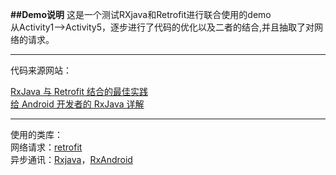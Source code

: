 **##Demo说明**
这是一个测试RXjava和Retrofit进行联合使用的demo  
从Activity1-->Activity5，逐步进行了代码的优化以及二者的结合,并且抽取了对网络的请求。  
___
代码来源网站：

[RxJava 与 Retrofit 结合的最佳实践](http://gank.io/post/56e80c2c677659311bed9841)  
[给 Android 开发者的 RxJava 详解](http://gank.io/post/560e15be2dca930e00da1083)

___
使用的类库：  
网络请求：[retrofit](https://github.com/square/retrofit)  
异步通讯：[Rxjava](https://github.com/ReactiveX/RxJava)，[RxAndroid](https://github.com/ReactiveX/RxAndroid)  
